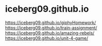 # iceberg09.github.io

https://iceberg09.github.io/giphyHomework/
https://iceberg09.github.io/train-assignment/
https://iceberg09.github.io/amazing-rebels/
https://iceberg09.github.io/unit-4-game/
